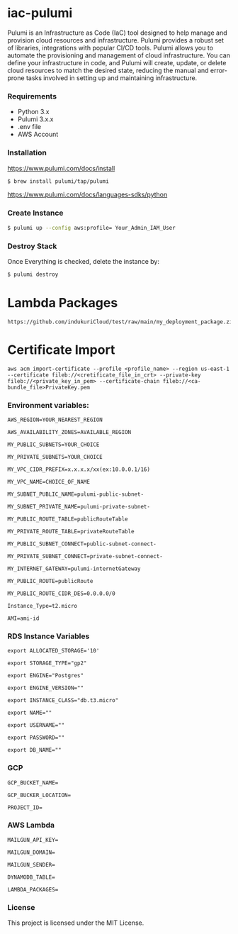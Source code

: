 # iac-pulumi

Pulumi is an Infrastructure as Code (IaC) tool designed to help manage and provision cloud resources and infrastructure. Pulumi provides a robust set of libraries, integrations with popular CI/CD tools. 
Pulumi allows you to automate the provisioning and management of cloud infrastructure. You can define your infrastructure in code, and Pulumi will create, update, or delete cloud resources to match the desired state, reducing the manual and error-prone tasks involved in setting up and maintaining infrastructure.


### Requirements

- Python 3.x
- Pulumi 3.x.x
- .env file 
- AWS Account


### Installation 
https://www.pulumi.com/docs/install
```bash
$ brew install pulumi/tap/pulumi
```
https://www.pulumi.com/docs/languages-sdks/python

### Create Instance
```bash
$ pulumi up --config aws:profile= Your_Admin_IAM_User
```

### Destroy Stack
Once Everything is checked, delete the instance by:
```bash
$ pulumi destroy
```

# Lambda Packages
```
https://github.com/indukuriCloud/test/raw/main/my_deployment_package.zip
```

# Certificate Import
```
aws acm import-certificate --profile <profile_name> --region us-east-1 --certificate fileb://<cretificate_file_in_crt> --private-key fileb://<private_key_in_pem> --certificate-chain fileb://<ca-bundle_file>PrivateKey.pem
```

### Environment variables:
```
AWS_REGION=YOUR_NEAREST_REGION

AWS_AVAILABILITY_ZONES=AVAILABLE_REGION

MY_PUBLIC_SUBNETS=YOUR_CHOICE

MY_PRIVATE_SUBNETS=YOUR_CHOICE

MY_VPC_CIDR_PREFIX=x.x.x.x/xx(ex:10.0.0.1/16)

MY_VPC_NAME=CHOICE_OF_NAME

MY_SUBNET_PUBLIC_NAME=pulumi-public-subnet-

MY_SUBNET_PRIVATE_NAME=pulumi-private-subnet-

MY_PUBLIC_ROUTE_TABLE=publicRouteTable

MY_PRIVATE_ROUTE_TABLE=privateRouteTable

MY_PUBLIC_SUBNET_CONNECT=public-subnet-connect-

MY_PRIVATE_SUBNET_CONNECT=private-subnet-connect-

MY_INTERNET_GATEWAY=pulumi-internetGateway

MY_PUBLIC_ROUTE=publicRoute

MY_PUBLIC_ROUTE_CIDR_DES=0.0.0.0/0

Instance_Type=t2.micro

AMI=ami-id
```

### RDS Instance Variables
```
export ALLOCATED_STORAGE='10'

export STORAGE_TYPE="gp2"

export ENGINE="Postgres"

export ENGINE_VERSION=""

export INSTANCE_CLASS="db.t3.micro"

export NAME=""

export USERNAME=""

export PASSWORD=""

export DB_NAME=""
```

### GCP 
```
GCP_BUCKET_NAME=

GCP_BUCKER_LOCATION=

PROJECT_ID=
```
### AWS Lambda
```
MAILGUN_API_KEY=

MAILGUN_DOMAIN=

MAILGUN_SENDER=

DYNAMODB_TABLE=

LAMBDA_PACKAGES=

```
### License
This project is licensed under the MIT License.
